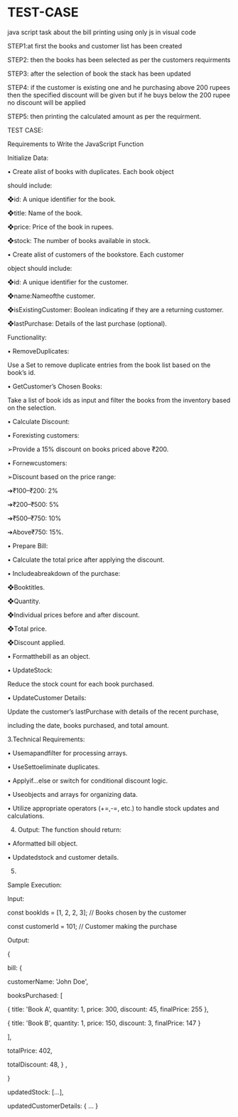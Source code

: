 # TEST-CASE
java script task about the bill printing using only js in visual code

STEP1:at first the books and customer list has been created

STEP2:   then the books has been selected as per the customers requirments

STEP3:   after the selection of book the stack has been updated 

STEP4:   if the customer is existing one and he purchasing above 200 rupees then the specified discount will be given but if he buys below the 200 rupee no discount will be applied

STEP5:   then printing the calculated amount as per the requirment.


TEST CASE:

Requirements to Write the JavaScript Function

 Initialize Data:
 
 • Create alist of books with duplicates. Each book object
 
 should include:
 
 ❖id: A unique identifier for the book.
 
 ❖title: Name of the book.
 
 ❖price: Price of the book in rupees.
 
 ❖stock: The number of books available in stock.
 
 • Create alist of customers of the bookstore. Each customer
 
 object should include:
 
 ❖id: A unique identifier for the customer.
 
 ❖name:Nameofthe customer.
 
 ❖isExistingCustomer: Boolean indicating if they are a
 returning customer.
 
 ❖lastPurchase: Details of the last purchase (optional).
 
 Functionality:
 
 • RemoveDuplicates:
 
 Use a Set to remove duplicate entries from the book list based on the
 book’s id.
 
 • GetCustomer’s Chosen Books:
 
 Take a list of book ids as input and filter the books from the inventory
 based on the selection.

• Calculate Discount:

 • Forexisting customers:
 
 ➢Provide a 15% discount on books priced above ₹200.
 
 • Fornewcustomers:
 
 ➢Discount based on the price range:
 
 ➔₹100–₹200: 2%
 
 ➔₹200–₹500: 5%
 
 ➔₹500–₹750: 10%

 ➔Above₹750: 15%.
 
 • Prepare Bill:
 
 • Calculate the total price after applying the discount.
 
 • Includeabreakdown of the purchase:
 
 ❖Booktitles.
 
 ❖Quantity.
 
 ❖Individual prices before and after discount.
 
 ❖Total price.
 
 ❖Discount applied.
 
 • Formatthebill as an object.
 
 • UpdateStock:
 
 Reduce the stock count for each book purchased.
 
 • UpdateCustomer Details:
 
 Update the customer’s lastPurchase with details of the recent purchase,
 
 including the date, books purchased, and total amount.
 
3.Technical Requirements:

• Usemapandfilter for processing arrays.

 • UseSettoeliminate duplicates.
 
 • Applyif...else or switch for conditional discount logic.
 
 • Useobjects and arrays for organizing data.
 
 • Utilize appropriate operators (+=,-=, etc.) to handle stock
updates and calculations.
 
 4. Output:
 The function should return:
 
 • Aformatted bill object.
 
 • Updatedstock and customer details.

 5.
 Sample Execution:
 
 Input:
 
 const bookIds = [1, 2, 2, 3]; // Books chosen by the customer
 
 const customerId = 101; // Customer making the purchase
 
 Output:
 
 {
 
 bill: {
 
 customerName: 'John Doe',
 
 booksPurchased: [
 
 { title: 'Book A', quantity: 1, price: 300, discount: 45, finalPrice: 255 },
 
 { title: 'Book B', quantity: 1, price: 150, discount: 3, finalPrice: 147 }
 
 ],
 
 totalPrice: 402,
 
 totalDiscount: 48,
}
,

 }
 
 updatedStock: [...],
 
 updatedCustomerDetails: { ... }




